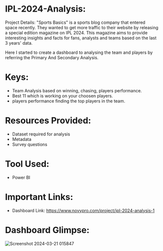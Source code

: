 # IPL-2024-Analysis:

Project Details: "Sports Basics" is a sports blog company that entered space recently. They wanted to get more traffic to their website by releasing a special edition magazine on IPL 2024. This magazine aims to provide interesting insights and facts for fans, analysts and teams based on the last 3 years' data. 

Here I started to create a dashboard to analysing the team and players by referring the Primary And Secondary Analysis.

# Keys: 
* Team Analysis based on winning, chasing, players performance.
* Best 11 which is working on your choosen players.
* players performance finding the top players in the team.

# Resources Provided:
* Dataset required for analysis
* Metadata
* Survey questions

# Tool Used:
* Power BI

# Important Links:
* Dashboard Link:  https://www.novypro.com/project/ipl-2024-analysis-1


# Dashboard Glimpse:
![Screenshot 2024-03-21 015847](https://github.com/arunsingh8/IPL-2024-Analysis/assets/112901373/44b40579-e89c-4074-8802-6e7b4afa3b2f)
